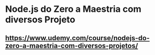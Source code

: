 # Node.js do Zero a Maestria com diversos Projeto
https://www.udemy.com/course/nodejs-do-zero-a-maestria-com-diversos-projetos/
------------------------